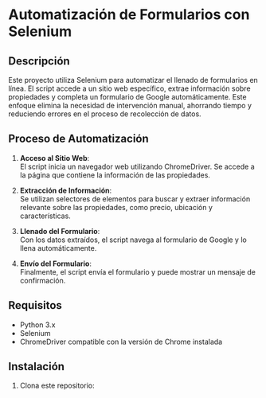 # Automatización de Formularios con Selenium

## Descripción
Este proyecto utiliza Selenium para automatizar el llenado de formularios en línea. El script accede a un sitio web específico, extrae información sobre propiedades y completa un formulario de Google automáticamente. Este enfoque elimina la necesidad de intervención manual, ahorrando tiempo y reduciendo errores en el proceso de recolección de datos.

## Proceso de Automatización
1. **Acceso al Sitio Web**:  
   El script inicia un navegador web utilizando ChromeDriver. Se accede a la página que contiene la información de las propiedades.

2. **Extracción de Información**:  
   Se utilizan selectores de elementos para buscar y extraer información relevante sobre las propiedades, como precio, ubicación y características.

3. **Llenado del Formulario**:  
   Con los datos extraídos, el script navega al formulario de Google y lo llena automáticamente.

4. **Envío del Formulario**:  
   Finalmente, el script envía el formulario y puede mostrar un mensaje de confirmación.

## Requisitos
- Python 3.x
- Selenium
- ChromeDriver compatible con la versión de Chrome instalada

## Instalación
1. Clona este repositorio:

